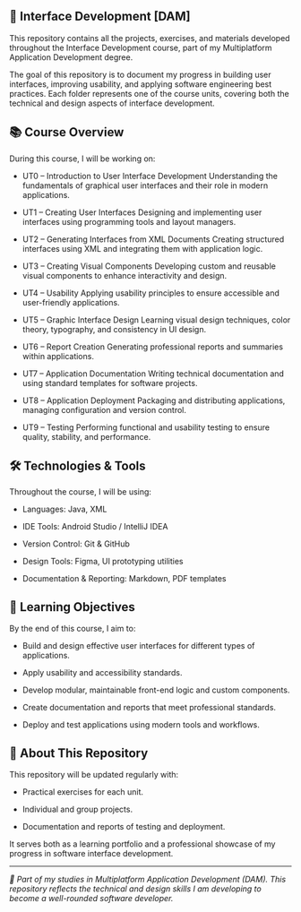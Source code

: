 ## 🎨 Interface Development [DAM]

This repository contains all the projects, exercises, and materials developed throughout the Interface Development course, part of my Multiplatform Application Development degree.

The goal of this repository is to document my progress in building user interfaces, improving usability, and applying software engineering best practices. Each folder represents one of the course units, covering both the technical and design aspects of interface development.

## 📚 Course Overview

During this course, I will be working on:

* UT0 – Introduction to User Interface Development
Understanding the fundamentals of graphical user interfaces and their role in modern applications.

* UT1 – Creating User Interfaces
Designing and implementing user interfaces using programming tools and layout managers.

* UT2 – Generating Interfaces from XML Documents
Creating structured interfaces using XML and integrating them with application logic.

* UT3 – Creating Visual Components
Developing custom and reusable visual components to enhance interactivity and design.

* UT4 – Usability
Applying usability principles to ensure accessible and user-friendly applications.

* UT5 – Graphic Interface Design
Learning visual design techniques, color theory, typography, and consistency in UI design.

* UT6 – Report Creation
Generating professional reports and summaries within applications.

* UT7 – Application Documentation
Writing technical documentation and using standard templates for software projects.

* UT8 – Application Deployment
Packaging and distributing applications, managing configuration and version control.

* UT9 – Testing
Performing functional and usability testing to ensure quality, stability, and performance.

## 🛠️ Technologies & Tools

Throughout the course, I will be using:

* Languages: Java, XML

* IDE Tools: Android Studio / IntelliJ IDEA

* Version Control: Git & GitHub

* Design Tools: Figma, UI prototyping utilities

* Documentation & Reporting: Markdown, PDF templates

## 🎯 Learning Objectives

By the end of this course, I aim to:

* Build and design effective user interfaces for different types of applications.

* Apply usability and accessibility standards.

* Develop modular, maintainable front-end logic and custom components.

* Create documentation and reports that meet professional standards.

* Deploy and test applications using modern tools and workflows.

## 🚀 About This Repository

This repository will be updated regularly with:

* Practical exercises for each unit.

* Individual and group projects.

* Documentation and reports of testing and deployment.

It serves both as a learning portfolio and a professional showcase of my progress in software interface development.

---
*🧠 Part of my studies in Multiplatform Application Development (DAM). This repository reflects the technical and design skills I am developing to become a well-rounded software developer.*
